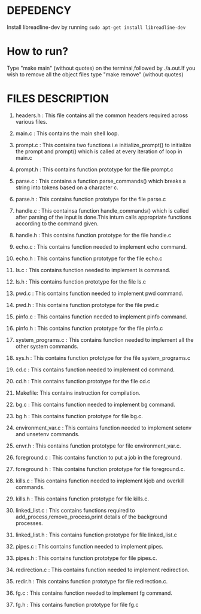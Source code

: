 # DEPEDENCY
Install libreadline-dev by running `sudo apt-get install libreadline-dev`

# How to run?
Type "make main" (without quotes) on the terminal,followed by ./a.out.If you wish to remove all the object files type "make remove" (without quotes)



# FILES DESCRIPTION
1. headers.h : This file contains all the common headers required across various files.

2. main.c : This contains the main shell loop.

3. prompt.c : This contains two functions i.e initialize_prompt() to initialize the prompt and prompt() which is called at every iteration of loop in  main.c

4. prompt.h : This contains function prototype for the file prompt.c

5. parse.c : This contains a function parse_commands() which breaks a string into tokens based on a character c.

6. parse.h : This contains function prototype for the file parse.c

7. handle.c : This containsa function handle_commands() which is called after parsing of the input is done.This 
inturn calls appropriate functions according to the command given.

8. handle.h : This contains function prototype for the file handle.c

9. echo.c : This contains function needed to implement echo command.

10. echo.h : This contains function prototype for the file echo.c

11. ls.c : This contains function needed to implement ls command.

12. ls.h : This contains function prototype for the file ls.c

13. pwd.c : This contains function needed to implement pwd command.

14. pwd.h : This contains function prototype for the file pwd.c

15. pinfo.c : This contains function needed to implement pinfo command.

16. pinfo.h : This contains function prototype for the file pinfo.c

17. system_programs.c : This contains function needed to implement all the other system commands.

18. sys.h : This contains function prototype for the file system_programs.c

19. cd.c : This contains function needed to implement cd command.

20. cd.h : This contains function prototype for the file cd.c

21. Makefile: This contains instruction for compilation.


22. bg.c : This contains function needed to implement bg command.

23. bg.h : This contains function prototype for file bg.c.

24. environment_var.c : This contains function needed to implement setenv and unsetenv commands.

25. envr.h : This contains function prototype for file environment_var.c.

26. foreground.c : This contains function to put a job in the foreground.

27. foreground.h : This contains function prototype for file foreground.c.

28. kills.c : This contains function needed to implement kjob and overkill commands.

29. kills.h : This contains function prototype for file kills.c.

30. linked_list.c : This contains functions required to add_process,remove_process,print details of the          background processes.

31. linked_list.h : This contains function prototype for file linked_list.c

32. pipes.c : This contains function needed to implement pipes.

33. pipes.h : This contains function prototype for file pipes.c.

34. redirection.c : This contains function needed to implement redirection.

35. redir.h : This contains function prototype for file redirection.c.

36. fg.c : This contains function needed to implement fg command.

37. fg.h : This contains function prototype for file fg.c